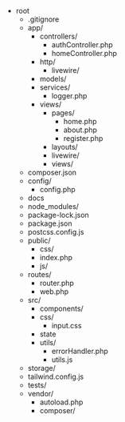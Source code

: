 - root
    - .gitignore
    - app/
        - controllers/
            - authController.php
            - homeController.php
        - http/
            - livewire/
        - models/
        - services/
            - logger.php
        - views/
            - pages/
                - home.php
                - about.php
                - register.php
            - layouts/
            - livewire/
            - views/
    - composer.json
    - config/
        - config.php
    - docs
    - node_modules/
    - package-lock.json
    - package.json
    - postcss.config.js
    - public/
        - css/
        - index.php
        - js/
    - routes/
        - router.php
        - web.php
    - src/
        - components/
        - css/
            - input.css
        - state
        - utils/
            - errorHandler.php
            - utils.js
    - storage/
    - tailwind.config.js
    - tests/
    - vendor/
        - autoload.php
        - composer/